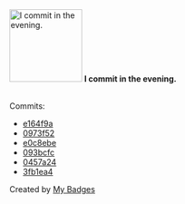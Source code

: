<img src="https://my-badges.github.io/my-badges/evening-commits.png" alt="I commit in the evening." title="I commit in the evening." width="128">
<strong>I commit in the evening.</strong>
<br><br>

Commits:

- <a href="https://github.com/p0dalirius/shareql/commit/e164f9af9c4143777b3d1495de12e2d9d93058f4">e164f9a</a>
- <a href="https://github.com/TheManticoreProject/goopts/commit/0973f528e9999949296342d3c9794033508bb180">0973f52</a>
- <a href="https://github.com/TheManticoreProject/goopts/commit/e0c8ebe173d51a64bf16d21ac55d1101b72530c1">e0c8ebe</a>
- <a href="https://github.com/TheManticoreProject/goopts/commit/093bcfce98ab6fb7abdb0d63972438327c003c80">093bcfc</a>
- <a href="https://github.com/TheManticoreProject/winacl/commit/0457a24643082e902b837b742428dc9bd68cc541">0457a24</a>
- <a href="https://github.com/TheManticoreProject/winacl/commit/3fb1ea4323f9a35c3dd0a7bff5bb63aad4095508">3fb1ea4</a>


Created by <a href="https://github.com/my-badges/my-badges">My Badges</a>